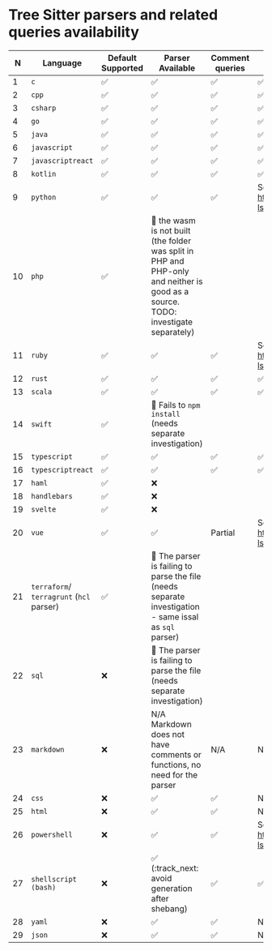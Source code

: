 # Tree Sitter parsers and related queries availability

| N   | Language                                 | Default Supported | Parser Available                                                                                                                 | Comment queries | Empty function queries                                                                    |
|-----|------------------------------------------|--------------------|----------------------------------------------------------------------------------------------------------------------------------|----------------|-------------------------------------------------------------------------------------------|
| 1   | `c`                                      | ✅ | ✅                                                                                                                                | ✅              | ✅                                                                                         |
| 2   | `cpp`                                    | ✅ | ✅                                                                                                                                | ✅              | ✅                                                                                         |
| 3   | `csharp`                                 | ✅ | ✅                                                                                                                                | ✅              | ✅                                                                                         |
| 4   | `go`                                     | ✅ | ✅                                                                                                                                | ✅              | ✅                                                                                         |
| 5   | `java`                                   | ✅ | ✅                                                                                                                                | ✅              | ✅                                                                                         |
| 6   | `javascript`                             | ✅ | ✅                                                                                                                                | ✅              | ✅                                                                                         |
| 7   | `javascriptreact`                        | ✅ | ✅                                                                                                                                | ✅              | ✅                                                                                         |
| 8   | `kotlin`                                 | ✅ | ✅                                                                                                                                | ✅              | ✅                                                                                         |
| 9   | `python`                                 | ✅ | ✅                                                                                                                                | ✅              | Separate issue: <https://github.com/khulnasoft/khulnasoft-lsp/-/issues/320> |
| 10  | `php`                                    | ✅ | :bug: the wasm is not built (the folder was split in PHP and PHP-only and neither is good as a source. TODO: investigate separately) |                |                                                                                           |
| 11  | `ruby`                                   | ✅ | ✅                                                                                                                                | ✅              | Separate issue: <https://github.com/khulnasoft/khulnasoft-lsp/-/issues/317> |
| 12  | `rust`                                   | ✅ | ✅                                                                                                                                | ✅              | ✅                                                                                         |
| 13  | `scala`                                  | ✅ | ✅                                                                                                                                | ✅              | ✅                                                                                         |
| 14  | `swift`                                  | ✅ | :bug: Fails to `npm install` (needs separate investigation)                                                                      |    |                                                                                           |
| 15  | `typescript`                             | ✅ | ✅                                                                                                                                | ✅              | ✅                                                                                         |
| 16  | `typescriptreact`                        | ✅ | ✅                                                                                                                                | ✅              | ✅                                                                                         |
| 17  | `haml`                                   | ✅ | :x:                                                                                                                              |                |                                                                                           |
| 18  | `handlebars`                             | ✅ | :x:                                                                                                                              |                |                                                                                           |
| 19  | `svelte`                                 | ✅ | :x:                                                                                                                              |                |                                                                                           |
| 20  | `vue`                                    | ✅ | ✅                                                                                                                                | Partial        | Separate issue: <https://github.com/khulnasoft/khulnasoft-lsp/-/issues/321> |
| 21  | `terraform`/ `terragrunt` (`hcl` parser) | ✅ | :bug: The parser is failing to parse the file (needs separate investigation - same issal as `sql` parser)                        |                |                                                                                           |
| 22  | `sql`                                    | :x:                | :bug: The parser is failing to parse the file (needs separate investigation)                                                     |                |                                                                                           |
| 23  | `markdown`                               | :x:                | N/A Markdown does not have comments or functions, no need for the parser                                                         | N/A            | N/A                                                                                       |
| 24  | `css`                                    | :x:                | ✅                                                                                                                                | ✅              | N/A                                                                                       |
| 25  | `html`                                   | :x:                | ✅                                                                                                                                | ✅              | N/A                                                                                       |
| 26  | `powershell`                             | :x:                | ✅                                                                                                                                | ✅              | Separate issue: <https://github.com/khulnasoft/khulnasoft-lsp/-/issues/364> |
| 27  | `shellscript (bash)`                     | :x:                | ✅ (:track_next: avoid generation after shebang) | ✅              | ✅                                                                                         |
| 28  | `yaml`                                   | :x:                | ✅                                                                                                                                | ✅              | N/A                                                                                       |
| 29  | `json`                                   | :x:                | ✅                                                                                                                                | ✅              | N/A                                                                                       |
